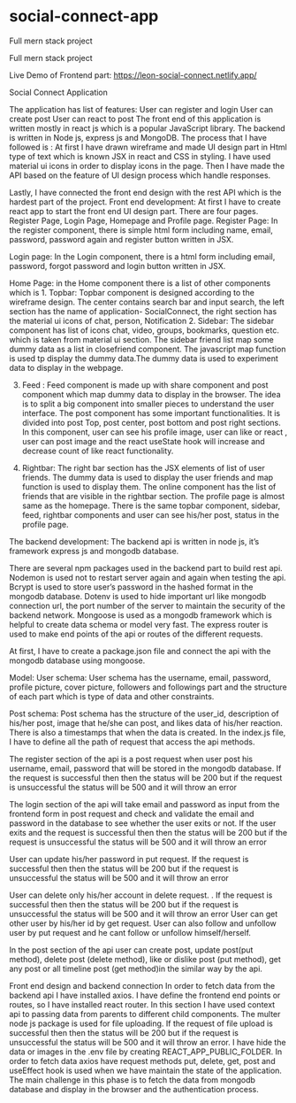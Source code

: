 # social-connect-app
Full mern stack project

Full mern stack project

Live Demo of Frontend part: https://leon-social-connect.netlify.app/

Social Connect Application

The application has list of features: User can register and login User can create post User can react to post The front end of this application is written mostly in react js which is a popular JavaScript library. The backend is written in Node js, express js and MongoDB. The process that I have followed is : At first I have drawn wireframe and made UI design part in Html type of text which is known JSX in react and CSS in styling. I have used material ui icons in order to display icons in the page. Then I have made the API based on the feature of UI design process which handle responses.

Lastly, I have connected the front end design with the rest API which is the hardest part of the project. Front end development: At first I have to create react app to start the front end UI design part. There are four pages. Register Page, Login Page, Homepage and Profile page. Register Page: In the register component, there is simple html form including name, email, password, password again and register button written in JSX.

Login page: In the Login component, there is a html form including email, password, forgot password and login button written in JSX.

Home Page: in the Home component there is a list of other components which is 1. Topbar: Topbar component is designed according to the wireframe design. The center contains search bar and input search, the left section has the name of application- SocialConnect, the right section has the material ui icons of chat, person, Notification 2. Sidebar: The sidebar component has list of icons chat, video, groups, bookmarks, question etc. which is taken from material ui section. The sidebar friend list map some dummy data as a list in closefriend component. The javascript map function is used tp display the dummy data.The dummy data is used to experiment data to display in the webpage.

3. Feed : Feed component is made up with share component and post component which map dummy data to display in the browser. The idea is to split a big component into smaller pieces to understand the user interface.
The post component has some important functionalities. It is divided into post Top, post center, post bottom and post right sections. In this component, user can see his profile image, user can like or react , user can post image and the react useState hook will increase and decrease count of like react functionality.

4. Rightbar: The right bar section has the JSX elements of list of user friends. The dummy data is used to display the user friends and map function is used to display them.
The online component has the list of friends that are visible in the rightbar section. The profile page is almost same as the homepage. There is the same topbar component, sidebar, feed, rightbar components and user can see his/her post, status in the profile page.

The backend development: The backend api is written in node js, it’s framework express js and mongodb database.

There are several npm packages used in the backend part to build rest api. Nodemon is used not to restart server again and again when testing the api. Bcrypt is used to store user’s password in the hashed format in the mongodb database. Dotenv is used to hide important url like mongodb connection url, the port number of the server to maintain the security of the backend network. Mongoose is used as a mongodb framework which is helpful to create data schema or model very fast. The express router is used to make end points of the api or routes of the different requests.

At first, I have to create a package.json file and connect the api with the mongodb database using mongoose.

Model: User schema: User schema has the username, email, password, profile picture, cover picture, followers and followings part and the structure of each part which is type of data and other constraints.

Post schema: Post schema has the structure of the user_id, description of his/her post, image that he/she can post, and likes data of his/her reaction. There is also a timestamps that when the data is created. In the index.js file, I have to define all the path of request that access the api methods.

The register section of the api is a post request when user post his username, email, password that will be stored in the mongodb database. If the request is successful then then the status will be 200 but if the request is unsuccessful the status will be 500 and it will throw an error

The login section of the api will take email and password as input from the frontend form in post request and check and validate the email and password in the database to see whether the user exits or not. If the user exits and the request is successful then then the status will be 200 but if the request is unsuccessful the status will be 500 and it will throw an error

User can update his/her password in put request. If the request is successful then then the status will be 200 but if the request is unsuccessful the status will be 500 and it will throw an error

User can delete only his/her account in delete request. . If the request is successful then then the status will be 200 but if the request is unsuccessful the status will be 500 and it will throw an error User can get other user by his/her id by get request. User can also follow and unfollow user by put request and he cant follow or unfollow himself/herself.

In the post section of the api user can create post, update post(put method), delete post (delete method), like or dislike post (put method), get any post or all timeline post (get method)in the similar way by the api.

Front end design and backend connection In order to fetch data from the backend api I have installed axios. I have define the frontend end points or routes, so I have installed react router. In this section I have used context api to passing data from parents to different child components. The multer node js package is used for file uploading. If the request of file upload is successful then then the status will be 200 but if the request is unsuccessful the status will be 500 and it will throw an error. I have hide the data or images in the .env file by creating REACT_APP_PUBLIC_FOLDER. In order to fetch data axios have request methods put, delete, get, post and useEffect hook is used when we have maintain the state of the application. The main challenge in this phase is to fetch the data from mongodb database and display in the browser and the authentication process.
